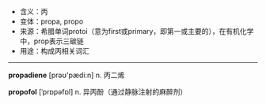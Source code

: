 - <span class="definition">含义：丙</span>
- <span class="definition">变体：propa, propo</span>
- <span class="definition">来源：希腊单词protoi（意为first或primary，即第一或主要的），在有机化学中，prop表示三碳链</span>
- <span class="definition">用途：构成丙相关词汇</span>

---

<span class="vocabulary">**propadiene**</span> [prəʊ'pædi:n] n. 丙二烯

<span class="vocabulary">**propofol**</span> [ˈprɒpəfɒl] n. 异丙酚（通过静脉注射的麻醉剂）
